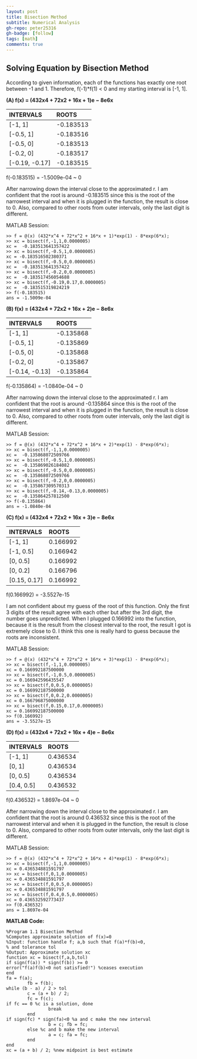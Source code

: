```yaml
---
layout: post
title: Bisection Method
subtitle: Numerical Analysis
gh-repo: peter25316
gh-badge: [follow]
tags: [math]
comments: true
---
```


## Solving Equation by Bisection Method
According to given information, each of the functions has exactly one root between -1 and 1. Therefore, f(-1)*f(1) < 0 and my starting interval is [-1, 1].

**(A) f(x) = (432x4 + 72x2 + 16x + 1)e − 8e6x**
          
| INTERVALS | ROOTS |
| :--- | :--- |
|[-1, 1] | -0.183513 |
|[-0.5, 1] | -0.183516 |
|[-0.5, 0] | -0.183513 |
|[-0.2, 0] | -0.183517 |
|[-0.19, -0.17] | -0.183515 |

f(-0.183515) = -1.5009e-04 ~ 0

After narrowing down the interval close to the approximated r. I am confident that the root is around -0.183515 since this is the root of the narrowest interval and when it is plugged in the function, the result is close to 0. Also, compared to other roots from outer intervals, only the last digit is different.

MATLAB Session:
~~~
>> f = @(x) (432*x^4 + 72*x^2 + 16*x + 1)*exp(1) - 8*exp(6*x);
>> xc = bisect(f,-1,1,0.0000005)
xc =  -0.183513641357422
>> xc = bisect(f,-0.5,1,0.0000005)
xc = -0.183516502380371
>> xc = bisect(f,-0.5,0,0.0000005)
xc =  -0.183513641357422
>> xc = bisect(f,-0.2,0,0.0000005)
xc =  -0.183517456054688
>> xc = bisect(f,-0.19,0.17,0.0000005)
xc =  -0.183515319824219
>> f(-0.183515)
ans = -1.5009e-04
~~~

**(B) f(x) = (432x4 + 72x2 + 16x + 2)e − 8e6x**

| INTERVALS | ROOTS |
| :--- | :--- |
|[-1, 1] | -0.135868 |
|[-0.5, 1] | -0.135869 |
|[-0.5, 0] | -0.135868 |
|[-0.2, 0] | -0.135867 |
|[-0.14, -0.13] | -0.135864 |

f(-0.135864) = -1.0840e-04 ~ 0

After narrowing down the interval close to the approximated r. I am confident that the root is around -0.135864 since this is the root of the narrowest interval and when it is plugged in the function, the result is close to 0. Also, compared to other roots from outer intervals, only the last digit is different.

MATLAB Session:
```
>> f = @(x) (432*x^4 + 72*x^2 + 16*x + 2)*exp(1) - 8*exp(6*x);
>> xc = bisect(f,-1,1,0.0000005)
xc =  -0.135868072509766
>> xc = bisect(f,-0.5,1,0.0000005)
xc =  -0.135869026184082
>> xc = bisect(f,-0.5,0,0.0000005)
xc =  -0.135868072509766
>> xc = bisect(f,-0.2,0,0.0000005)
xc =  -0.135867309570313
>> xc = bisect(f,-0.14,-0.13,0.0000005)
xc =  -0.135864257812500
>> f(-0.135864)
ans = -1.0840e-04
```

**(C) f(x) = (432x4 + 72x2 + 16x + 3)e − 8e6x**

| INTERVALS | ROOTS |
| :--- | :--- |
|[-1, 1] | 0.166992 |
|[-1, 0.5] | 0.166942 |
|[0, 0.5] | 0.166992 |
|[0, 0.2] | 0.166796 |
|[0.15, 0.17] | 0.166992 |

f(0.166992) = -3.5527e-15

I am not confident about my guess of the root of this function. Only the first 3 digits of the result agree with each other but after the 3rd digit, the number goes unpredicted. When I plugged 0.166992 into the function, because it is the result from the closest interval to the root, the result I got is extremely close to 0. I think this one is really hard to guess because the roots are inconsistent.

MATLAB Session:
```
>> f = @(x) (432*x^4 + 72*x^2 + 16*x + 3)*exp(1) - 8*exp(6*x);
>> xc = bisect(f,-1,1,0.0000005)
xc = 0.166992187500000
>> xc = bisect(f,-1,0.5,0.0000005)
xc = 0.166942596435547
>> xc = bisect(f,0,0.5,0.0000005)
xc = 0.166992187500000
>> xc = bisect(f,0,0.2,0.0000005)
xc = 0.166796875000000
>> xc = bisect(f,0.15,0.17,0.0000005)
xc = 0.166992187500000
>> f(0.166992)
ans = -3.5527e-15
```

**(D) f(x) = (432x4 + 72x2 + 16x + 4)e − 8e6x**

| INTERVALS | ROOTS |
| :--- | :--- |
|[-1, 1] | 0.436534 |
|[0, 1] | 0.436534 |
|[0, 0.5] | 0.436534 |
|[0.4, 0.5] | 0.436532 |

f(0.436532) = 1.8697e-04 ~ 0

After narrowing down the interval close to the approximated r. I am confident that the root is around 0.436532 since this is the root of the narrowest interval and when it is plugged in the function, the result is close to 0. Also, compared to other roots from outer intervals, only the last digit is different.

MATLAB Session:
```
>> f = @(x) (432*x^4 + 72*x^2 + 16*x + 4)*exp(1) - 8*exp(6*x);
>> xc = bisect(f,-1,1,0.0000005)
xc = 0.436534881591797
>> xc = bisect(f,0,1,0.0000005)
xc = 0.436534881591797
>> xc = bisect(f,0,0.5,0.0000005)
xc = 0.436534881591797
>> xc = bisect(f,0.4,0.5,0.0000005)
xc = 0.436532592773437
>> f(0.436532)
ans = 1.8697e-04
```

**MATLAB Code:**
```
%Program 1.1 Bisection Method
%Computes approximate solution of f(x)=0
%Input: function handle f; a,b such that f(a)*f(b)<0,
% and tolerance tol
%Output: Approximate solution xc
function xc = bisect(f,a,b,tol)
if sign(f(a)) * sign(f(b)) >= 0
error("f(a)f(b)<0 not satisfied!") %ceases execution
end
fa = f(a);
    	fb = f(b);
while (b - a) / 2 > tol
    	c = (a + b) / 2;
    	fc = f(c);
if fc == 0 %c is a solution, done
        		break
    	end    	
if sign(fc) * sign(fa)<0 %a and c make the new interval
        		b = c; fb = fc;
    	else %c and b make the new interval
        		a = c; fa = fc;
    	end
end
xc = (a + b) / 2; %new midpoint is best estimate
```